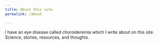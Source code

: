 ```yaml
---
title: About this site
permalink: /about

---
```


I have an eye disease called choroideremia which I write about on this site. Science, stories, resources, and thoughts.
